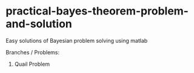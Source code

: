 practical-bayes-theorem-problem-and-solution
============================================

Easy solutions of Bayesian problem solving using matlab

Branches / Problems:
1. Quail Problem
